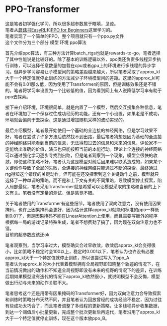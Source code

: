 # PPO-Transformer  
这是笔者初学强化学习，所以很多超参数属于瞎填，见谅。  
笔者从[蘑菇书EasyRL](https://github.com/datawhalechina/easy-rl)和[PPO for Beginners](https://github.com/ericyangyu/PPO-for-Beginners)这里学习的。  
笔者实现了一个简单的PPO，整个项目就只有一个ppo.py文件  
这个文件分为三个部分 模型 环境 ppo算法  
  
首先介绍ppo算法，有三种方法计算batch_rtgs也就是rewards-to-go，笔者选择了其中性能说是比较好的。除了基本的训练逻辑以外，ppo类还负责多线程异步执行训练，可以选择任意数量的加载在cpu或者gpu上的环境进行多线程的异步学习。但异步学习容易让子模型间的策略差距越来越大，所以笔者采取了approx_kl大于一个特定值就停止训练的方法减少子环境模型间的差距。这里的approx_kl可能不会有0.01那么低，因为使用了Transformer的原因，但是训练效果还是不错的。笔者将学习率设置为一个比较低的值，因为看到网上有人说降低学习率有助于ppo去探索。  
  
接下来介绍环境，环境很简单，就是内置了一个模型，然后交互搜集各种信息，笔者在环境加了一个保存过往成功经历的功能，还有一个小设置，如果老是不成功，环境就会偏向于去探索，这是通过增加随机采样的波动实现的。  
  
最后介绍模型，笔者最开始使用一个基础的全连接的神经网络，但是学习效果不好，笔者在尝试了许多方法后依然找不到出路，最后笔者猜想是因为基础的全连接的神经网络只能看到当前的信息，无法得知过去的信息和未来的信息，评论家不一定能给出准确的价值，演员也只能按照当前的本能行动。理论上全连接的神经网络可以通过强化学习逐步寻找到出路，但是笔者观察到一个现象，模型会很快的收敛，即使这种策略不好，笔者认为这是模型对前后因果难以联系造成的，如果某个关键动作导致了全局的失败，全连接的神经网络只能通过不断的探索，最终通过rtg得知这个错误的关键动作，但可能在还没探索到这个关键动作之前，模型就只选择了一种单调的策略，而不是和上下文有关的不同策略，导致模型停止探索，陷入局部最优，笔者采用Transformer就是希望可以让模型采取的策略和当前的上下文有关。笔者没有定量的测试，但是感觉不错。  
  
关于笔者使用的Transformer有这些细节，笔者使用了双向注意力，没有使用因果掩码，也许上因果掩码会更好，因为估计这样approx_kl就能和标准的ppo一样低到0.01了，但是因果掩码不能在LinearAttention上使用，而且需要写额外的程序根据每一局的游戏记录特殊生成，笔者不想费劲了搞了，因为现在双向注意力也不错。  
目前的超参数应该还ok
  
笔者观察到，当学习率过大，模型确实会过早收敛，收敛后approx_kl会变得很小，比如策略不稳定时会100以上，稳定时0.001以下，笔者认为也许没有必要approx_kl大于一个特定值就停止训练，所以该尝试写入了ppo_A  
笔者认为approx_kl的大小代表着模型拥有全局视野即知晓整个轨迹的情况下，在当前情况做出的动作和不知道全局视野即没有未来的视野的情况下的差异，在训练后期如果模型没有迭代的情况下approx_kl依然很小，就说明模型不会反悔，模型做出行动与未来的动作关联不大。

笔者思考这个还是用带有因果掩码的Transformer好，因为双向注意力会导致探索和训练时策略分布天然不同，并且笔者认为回放曾经的成功经验不稳定，因为过往有些成功太巧合了，而且笔者调整了多线程的更新策略，让多线程异步收集数据，到达一个阈值后小批量更新，完成整个批次更新后再迭代，笔者沿用了approx_kl大于一个特定值就停止训练，现在这个版本放ppo_B。  
